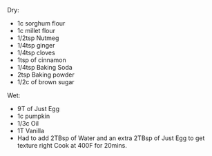 Dry:
- 1c sorghum flour
- 1c millet flour
- 1/2tsp Nutmeg
- 1/4tsp ginger
- 1/4tsp cloves
- 1tsp of cinnamon
- 1/4tsp Baking Soda
- 2tsp Baking powder
- 1/2c of brown sugar

Wet:
- 9T of Just Egg
- 1c pumpkin
- 1/3c Oil
- 1T Vanilla
- Had to add 2TBsp of Water and an extra 2TBsp of Just Egg to get texture right
Cook at 400F for 20mins.
